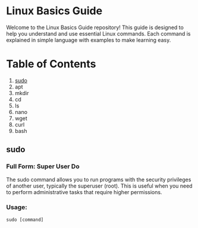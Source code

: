 # Linux Basics Guide

Welcome to the Linux Basics Guide repository! This guide is designed to help you understand and use essential Linux commands. Each command is explained in simple language with examples to make learning easy.

# Table of Contents

1. [sudo](#sudo)
2. apt
3. mkdir
4. cd
5. ls
6. nano
7. wget
8. curl
9. bash

## sudo
### Full Form: Super User Do

The sudo command allows you to run programs with the security privileges of another user, typically the superuser (root). This is useful when you need to perform administrative tasks that require higher permissions.

### Usage:
`sudo [command]`
